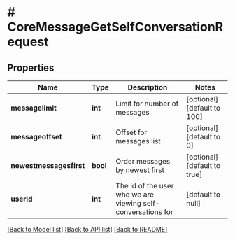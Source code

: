 # # CoreMessageGetSelfConversationRequest

## Properties

Name | Type | Description | Notes
------------ | ------------- | ------------- | -------------
**messagelimit** | **int** | Limit for number of messages | [optional] [default to 100]
**messageoffset** | **int** | Offset for messages list | [optional] [default to 0]
**newestmessagesfirst** | **bool** | Order messages by newest first | [optional] [default to true]
**userid** | **int** | The id of the user who we are viewing self-conversations for | [default to null]

[[Back to Model list]](../../README.md#models) [[Back to API list]](../../README.md#endpoints) [[Back to README]](../../README.md)
